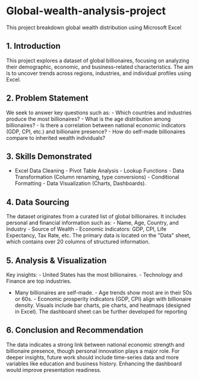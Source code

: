 # Global-wealth-analysis-project
This project breakdown global wealth distribution using Microsoft Excel

## 1. Introduction

This project explores a dataset of global billionaires, focusing on analyzing their demographic,
economic, and business-related characteristics. The aim is to uncover trends across regions,
industries, and individual profiles using Excel.

## 2. Problem Statement
We seek to answer key questions such as: - Which countries and industries produce the most
billionaires? - What is the age distribution among billionaires? - Is there a correlation between
national economic indicators (GDP, CPI, etc.) and billionaire presence? - How do self-made
billionaires compare to inherited wealth individuals?

## 3. Skills Demonstrated
- Excel Data Cleaning - Pivot Table Analysis - Lookup Functions - Data Transformation (Column
renaming, type conversions) - Conditional Formatting - Data Visualization (Charts, Dashboards).

## 4. Data Sourcing
The dataset originates from a curated list of global billionaires. It includes personal and financial
information such as: - Name, Age, Country, and Industry - Source of Wealth - Economic indicators:
GDP, CPI, Life Expectancy, Tax Rate, etc. The primary data is located on the "Data" sheet, which
contains over 20 columns of structured information.


## 5. Analysis & Visualization
Key insights: - United States has the most billionaires. - Technology and Finance are top industries.
- Many billionaires are self-made. - Age trends show most are in their 50s or 60s. - Economic
prosperity indicators (GDP, CPI) align with billionaire density. Visuals include bar charts, pie charts,
and heatmaps (designed in Excel). The dashboard sheet can be further developed for reporting

## 6. Conclusion and Recommendation
The data indicates a strong link between national economic strength and billionaire presence,
though personal innovation plays a major role. For deeper insights, future work should include
time-series data and more variables like education and business history. Enhancing the dashboard
would improve presentation readiness.






